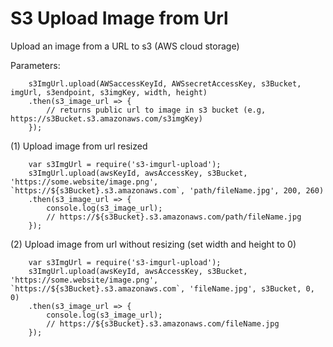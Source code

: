 # S3 Upload Image from Url

Upload an image from a URL to s3 (AWS cloud storage) 

Parameters: 
```
    s3ImgUrl.upload(AWSaccessKeyId, AWSsecretAccessKey, s3Bucket, imgUrl, s3endpoint, s3imgKey, width, height)
    .then(s3_image_url => {
        // returns public url to image in s3 bucket (e.g, https://s3Bucket.s3.amazonaws.com/s3imgKey)
    });
```

(1) Upload image from url resized
```
    var s3ImgUrl = require('s3-imgurl-upload');
    s3ImgUrl.upload(awsKeyId, awsAccessKey, s3Bucket, 'https://some.website/image.png', `https://${s3Bucket}.s3.amazonaws.com`, 'path/fileName.jpg', 200, 260)
    .then(s3_image_url => {
        console.log(s3_image_url);
        // https://${s3Bucket}.s3.amazonaws.com/path/fileName.jpg
    });
```

(2) Upload image from url without resizing (set width and height to 0)
```
    var s3ImgUrl = require('s3-imgurl-upload');
    s3ImgUrl.upload(awsKeyId, awsAccessKey, s3Bucket, 'https://some.website/image.png', `https://${s3Bucket}.s3.amazonaws.com`, 'fileName.jpg', s3Bucket, 0, 0)
    .then(s3_image_url => {
        console.log(s3_image_url);
        // https://${s3Bucket}.s3.amazonaws.com/fileName.jpg
    });
```
